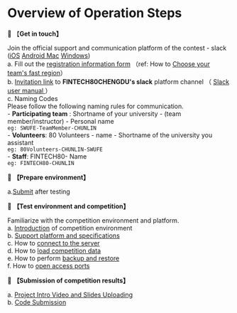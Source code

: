 # Overview of Operation Steps

:pushpin: 【**Get in touch】**

&#x20;       Join the official support and communication platform of the contest - slack ([iOS](https://apps.apple.com/us/app/slack/id618783545) [Android ](https://swufelab.s3.ap-east-1.amazonaws.com/Slack\_23.09.30.0\_Apkpure.apk)[Mac](https://slack.com/intl/zh-cn/downloads) [Windows](https://slack.com/intl/zh-cn/downloads))\
&#x20;           a. Fill out the [registration information form](https://forms.office.com/r/0BkueghUS7) （ref: How to [Choose your team's fast region](../operation-manual/competition-operation/choose-your-fastest-region.md)）\
&#x20;           b. [Invitation link](https://join.slack.com/t/fintech80chen-g6n8344/shared\_invite/zt-1bzfo4xtg-pLwPzK5z9CfNgnrSfZFJzg) to **FINTECH80CHENGDU's slack** platform channel  （ [Slack user manual ](https://slack.com/help/articles/360059928654-How-to-use-Slack--your-quick-start-guide)）\
&#x20;           c. Naming Codes \
&#x20;               Please follow the following naming rules for communication. \
&#x20;               \- **Participating team** : Shortname of your university - (team member/instructor) - Personal name \
&#x20;                 `eg: SWUFE-TeamMember-CHUNLIN`\
&#x20;               \- **Volunteers**: 80 Volunteers - name  - Shortname of the university you assistant  \
&#x20;                 `eg: 80Volunteers-CHUNLIN-SWUFE`\
&#x20;               \- **Staff**: FINTECH80- Name \
&#x20;                 `eg: FINTECH80-CHUNLIN`

&#x20;:pushpin: **【Prepare environment】**&#x20;

&#x20;    a.[Submit](https://forms.office.com/r/n6bN1gFJ06) after testing&#x20;

:pushpin: **【Test environment and competition】**

&#x20;  Familiarize with the competition environment and platform.\
&#x20;           a. [Introduction](environment/) of competition environment\
&#x20;           b. [Support platform and specifications](../operation-manual/online-live-support/support-platform-and-specifications.md)\
&#x20;           c. How to [connect to the server](../operation-manual/competition-operation/connect-to-ec2.md) \
&#x20;           d. How to [load competition data](../operation-manual/competition-operation/obtaining-data.md) \
&#x20;           e. How to perform [backup and restore ](../operation-manual/competition-operation/backup-and-restore.md)\
&#x20;           f. How to [open access ports](../operation-manual/competition-operation/access-to-the-ports.md)

:pushpin: **【Submission of competition results】** &#x20;

&#x20;           a. [Project Intro Video and Slides Uploading](../operation-manual/competition-operation/upload-team-introduction-video.md)\
&#x20;           b. [Code Submission](../operation-manual/competition-operation/code-submission.md)\
&#x20;         &#x20;
